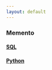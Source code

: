 ```yaml
---
layout: default
---
```


### Memento
#### [SQL](pages/memento-sql.md)
#### [Python](pages/memento-sql.md)
